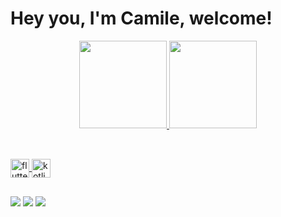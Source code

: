 # Hey you, I'm Camile, welcome!

<div align="center">
  <a href="https://github.com/CamileBarros">
  <img height="140em" src="https://github-readme-stats.vercel.app/api?username=CamileBarros&show_icons=true&theme=dark&include_all_commits=true&count_private=true"/>
  <img height="140em" src="https://github-readme-stats.vercel.app/api/top-langs/?username=CamileBarros&layout=compact&langs_count=7&theme=dark"/>
</div>
  
##
  
<div style="display: inline_block"><br>
  
<img align="center" alt="flutter" height="30" width="30" src="https://cdn.jsdelivr.net/gh/devicons/devicon/icons/flutter/flutter-original.svg"/>   
<img align="center" alt="kotlin" height="30" width="30" src="https://cdn.jsdelivr.net/gh/devicons/devicon/icons/kotlin/kotlin-original.svg"/>

</div>

##
  
  <div>
  
<a href="mailto:camilebarrost@gmail.com"><img src="https://img.shields.io/badge/-Gmail-%23333?style=for-the-badge&logo=gmail&logoColor=white" target="_blank"></a>
<a href="https://www.linkedin.com/in/camilebarros/" target="_blank"><img src="https://img.shields.io/badge/-LinkedIn-%230077B5?style=for-the-badge&logo=linkedin&logoColor=white" target="_blank"></a> 
<a href="https://wa.me/5571993896886"><img src="https://img.shields.io/badge/WhatsApp-25D366?style=for-the-badge&logo=whatsapp&logoColor=white" target="_blank"></a> 
</div>
